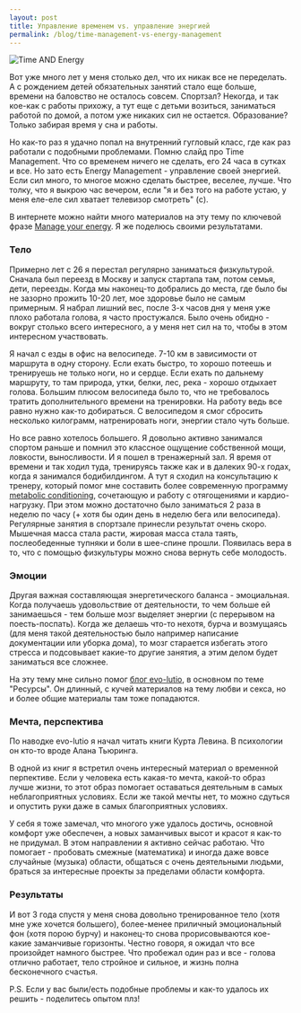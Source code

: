 ```yaml
---
layout: post
title: Управление временем vs. управление энергией
permalink: /blog/time-management-vs-energy-management
---
```

![Time AND Energy](http://thecoachjimmy.com/wp-content/uploads/2011/08/iStock_000014301739XSmall.jpg)

Вот уже много лет у меня столько дел, что их никак все не переделать. А с рождением детей обязательных занятий стало еще больше, времени на баловство не осталось совсем. Спортзал? Некогда, и так кое-как с работы прихожу, а тут еще с детьми возиться, заниматься работой по домой, а потом уже никаких сил не остается. Образование? Только забирая время у сна и работы.

Но как-то раз я удачно попал на внутренний гугловый класс, где как раз работали с подобными проблемами. Помню слайд про Time Management. Что со временем ничего не сделать, его 24 часа в сутках и все. Но зато есть Energy Management - управление своей энергией. Если сил много, то многое можно сделать быстрее, веселее, лучше. Что толку, что я выкрою час вечером, если "я и без того на работе устаю, у меня еле-еле сил хватает телевизор смотреть" (c).
<!--more-->

В интернете можно найти много материалов на эту тему по ключевой фразе [Manage your energy](https://www.google.com/search?q=manage+your+energy). Я же поделюсь своими результатами.

### Тело

Примерно лет с 26 я перестал регулярно заниматься физкультурой. Сначала был переезд в Москву и запуск стартапа там, потом семья, дети, переезды. Когда мы наконец-то добрались до места, где было бы не зазорно прожить 10-20 лет, мое здоровье было не самым примерным. Я набрал лишний вес, после 3-х часов дня у меня уже плохо работала голова, я часто простужался. Было очень обидно - вокруг столько всего интересного, а у меня нет сил на то, чтобы в этом интересном участвовать.

Я начал с езды в офис на велосипеде. 7-10 км в зависимости от маршрута в одну сторону. Если ехать быстро, то хорошо потеешь и тренируешь не только ноги, но и сердце. Если ехать по дальнему маршруту, то там природа, утки, белки, лес, река - хорошо отдыхает голова. Большим плюсом велосипеда было то, что не требовалось тратить дополнительного времени на тренировки. На работу ведь все равно нужно как-то добираться. С велосипедом я смог сбросить несколько килограмм, натренировать ноги, энергии стало чуть больше.

Но все равно хотелось большего. Я довольно активно занимался спортом раньше и помнил это классное ощущение собственной мощи, ловкости, выносливости. И я пошел в тренажерный зал. Я время от времени и так ходил туда, тренируясь также как и в далеких 90-х годах, когда я занимался бодибилдингом. А тут я сходил на консультацию к тренеру, который помог мне составить более современную программу [metabolic conditioning](https://www.google.com/search?q=metabolic+conditioning), сочетающую и работу с отягощениями и кардио-нагрузку. При этом можно достаточно было заниматься 2 раза в неделю по часу (+ хотя бы один день в неделю бега или велосипеда). Регулярные занятия в спортзале принесли результат очень скоро. Мышечная масса стала расти, жировая масса стала таять, послеобеденные тупняки и боли в шее-спине прошли. Появилась вера в то, что с помощью физкультуры можно снова вернуть себе молодость.

### Эмоции

Другая важная составляющая энергетического баланса - эмоциальная. Когда получаешь удовольствие от деятельности, то чем больше ей занимаешься - тем больше мозг выделяет энергии (с перерывом на поесть-поспать). Когда же делаешь что-то нехотя, бурча и возмущаясь (для меня такой деятельностью было например написание документации или уборка дома), то мозг старается избегать этого стресса и подсовывает какие-то другие занятия, а этим делом будет заниматься все сложнее.

На эту тему мне сильно помог [блог evo-lutio](http://evo-lutio.livejournal.com/), в основном по теме "Ресурсы". Он длинный, с кучей материалов на тему любви и секса, но и более общие материалы там тоже попадаются.

### Мечта, перспектива

По наводке evo-lutio я начал читать книги Курта Левина. В психологии он кто-то вроде Алана Тьюринга.

В одной из книг я встретил очень интересный материал о временной перпективе. Если у человека есть какая-то мечта, какой-то образ лучше жизни, то этот образ помогает оставаться деятельным в самых неблагоприятных условиях. Если же такой мечты нет, то можно сдуться и опустить руки даже в самых благоприятных условиях.

У себя я тоже замечал, что многого уже удалось достичь, основной комфорт уже обеспечен, а новых заманчивых высот и красот я как-то не придумал. В этом направлении я активно сейчас работаю. Что помогает - пробовать смежные (математика) и иногда даже вовсе случайные (музыка) области, общаться с очень деятельными людьми, браться за интересные проекты за пределами области комфорта.

### Результаты

И вот 3 года спустя у меня снова довольно тренированное тело (хотя мне уже хочется большего), более-менее приличный эмоциональный фон (хотя порою бурчу) и наконец-то снова прорисовываются кое-какие заманчивые горизонты. Честно говоря, я ожидал что все произойдет намного быстрее. Что пробежал один раз и все - голова отлично работает, тело стройное и сильное, и жизнь полна бесконечного счастья.

P.S. Если у вас были/есть подобные проблемы и как-то удалось их решить - поделитесь опытом плз!
